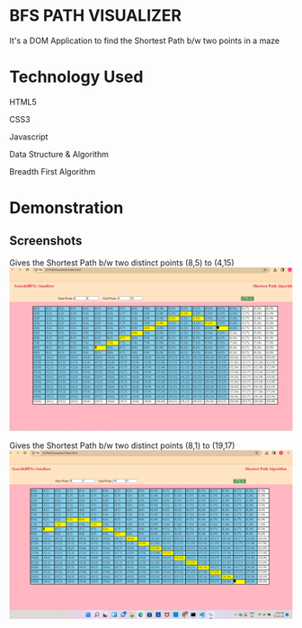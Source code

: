 
# BFS PATH VISUALIZER

It's a DOM Application to find the Shortest Path b/w two points in a maze

# Technology Used
  HTML5

  CSS3

  Javascript
  
  Data Structure & Algorithm

  Breadth First Algorithm
# Demonstration
  

## Screenshots
   Gives the Shortest Path b/w two distinct points (8,5) to (4,15)
![App Screenshot](https://github.com/Amit-1998/BFSPath-Visualizer/blob/main/Screenshots/bfs1.png?raw=true)


   Gives the Shortest Path b/w two distinct points (8,1) to (19,17)
![App Screenshot](https://github.com/Amit-1998/BFSPath-Visualizer/blob/main/Screenshots/bfs2.png?raw=true)
